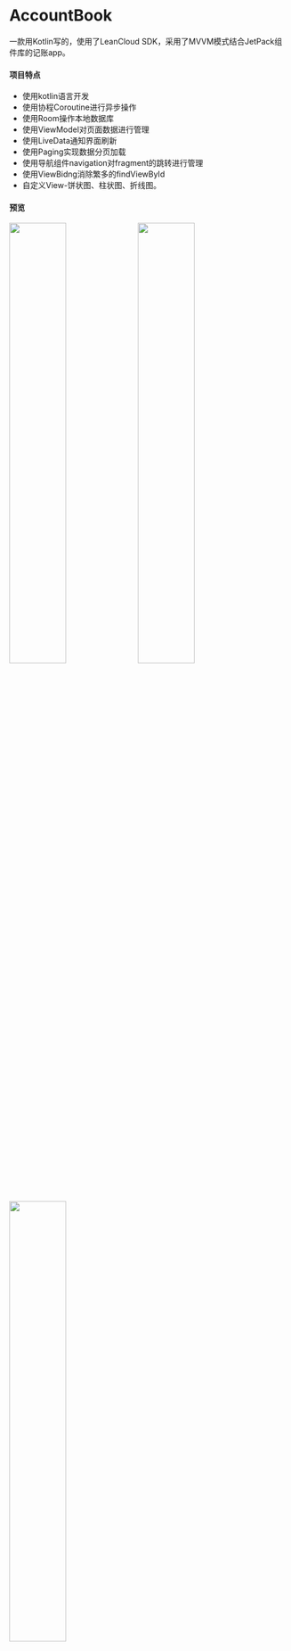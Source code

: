 # AccountBook
一款用Kotlin写的，使用了LeanCloud SDK，采用了MVVM模式结合JetPack组件库的记账app。

#### 项目特点
- 使用kotlin语言开发
- 使用协程Coroutine进行异步操作
- 使用Room操作本地数据库
- 使用ViewModel对页面数据进行管理
- 使用LiveData通知界面刷新
- 使用Paging实现数据分页加载
- 使用导航组件navigation对fragment的跳转进行管理
- 使用ViewBidng消除繁多的findViewById
- 自定义View-饼状图、柱状图、折线图。

#### 预览

<img src="https://github.com/seekerzhouk/Resources/blob/main/AccountBook_Gif/accountbook-home.gif" width="45%" height="45%" />

<img src="https://github.com/seekerzhouk/Resources/blob/main/AccountBook_Gif/accountbook-details.gif" width="45%" height="45%" />

<img src="https://github.com/seekerzhouk/Resources/blob/main/AccountBook_Gif/accountbook-me.gif" width="45%" height="45%" />

#### 感谢
- 网络存储：[LeanCloud](https://www.leancloud.cn/)
- 图标库：[iconfont](https://www.iconfont.cn/)
- 图片处理库：[Glide](https://github.com/bumptech/glide)
